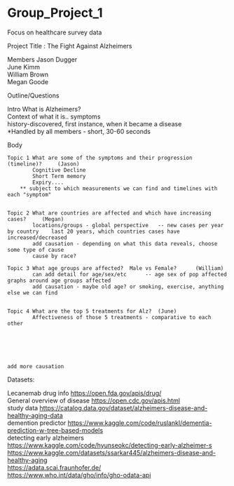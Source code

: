 # Group_Project_1 
Focus on healthcare survey data

Project Title : 	The Fight Against Alzheimers				
					
Members	
    Jason Dugger				
	June Kimm				
	William Brown				
	Megan Goode				
					
Outline/Questions	

Intro 	What is Alzheimers?		
		   Context of what it is..
		    symptoms			
		    history-discovered, first instance, when it became a disease			
	*Handled by all members	- short, 30-60 seconds			
					
Body		
		
	Topic 1	What are some of the symptoms and their progression (timeline)?  	(Jason)	
			Cognitive Decline
			Short Term memory
			Expiry....
		** subject to which measurements we can find and timelines with each "symptom"

					
	Topic 2	What are countries are affected and which have increasing cases?	 (Megan)
			locations/groups - global perspective	-- new cases per year by country	last 20 years, which countries cases have increased/decreased
			add causation - depending on what this data reveals, choose some type of cause
			cause by race?
			
	Topic 3 What age groups are affected?  Male vs Female?		(William)
			can add detail for age/sex/etc		-- age sex of pop affected  graphs around age groups affected
			add causation - maybe old age? or smoking, exercise, anything else we can find 
				

	Topic 4	What are the top 5 treatments for Alz?  (June)		
			Affectiveness of those 5 treatments - comparative to each  other
			
					
	



	add more causation

Datasets:	

Lecanemab drug info 	https://open.fda.gov/apis/drug/			
General overview of disease	https://open.cdc.gov/apis.html			
study data	https://catalog.data.gov/dataset/alzheimers-disease-and-healthy-aging-data			
demention predictor	https://www.kaggle.com/code/ruslankl/dementia-prediction-w-tree-based-models			
detecting early alzheimers	https://www.kaggle.com/code/hyunseokc/detecting-early-alzheimer-s			
		https://www.kaggle.com/datasets/ssarkar445/alzheimers-disease-and-healthy-aging			
		https://adata.scai.fraunhofer.de/			
		https://www.who.int/data/gho/info/gho-odata-api			
					
